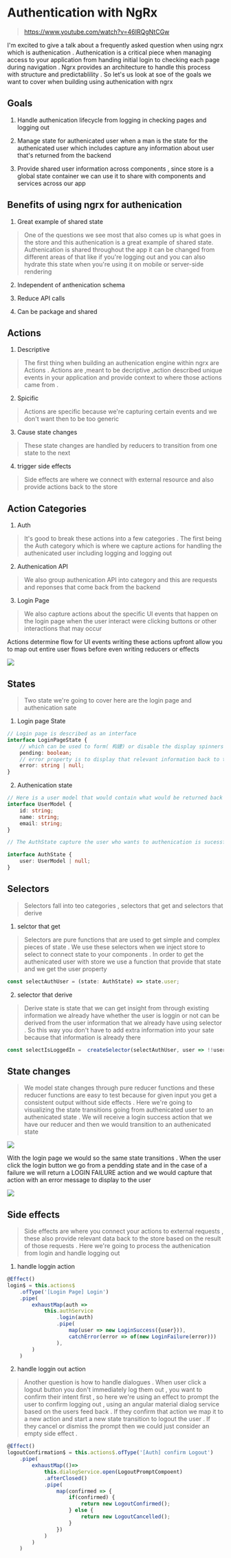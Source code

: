 
# Authentication with NgRx

> https://www.youtube.com/watch?v=46IRQgNtCGw

I'm excited to give a talk about a frequently asked question when using ngrx which is authenication . Authenication is a critical piece when managing access to your application from handing initial login to checking each page during navigation . Ngrx provides an architecture to handle this process with structure and predictablility . So let's us look at soe of the goals we want to cover when building using authenication with ngrx 

## Goals 

1. Handle authenication lifecycle from logging in checking pages and logging out 

2. Manage state for authenicated user when a man is the state for the authenicated user which includes capture any information about user that's returned from the backend 

3. Provide shared user information across components , since store is a global state container we can use it to share with components and services across our app 

## Benefits of using ngrx for authenication 

1. Great example of shared state

> One of the questions we see most that also comes up is what goes in the store and this authenication is a great example of shared state. Authenication is shared throughout the app it can be changed from different areas of that like if you're logging out and you can also hydrate this state when you're using it on mobile or server-side rendering 

2. Independent of anthenication schema 

3. Reduce API calls 

4. Can be package and shared 

## Actions 

1. Descriptive

> The first thing when building an authenication engine within ngrx are Actions . Actions are ,meant to be decriptive ,action described unique events in your application and provide context to where those actions came from .  

2. Spicific 

> Actions are specific because we're capturing certain events and we don't want then to be too generic 

3. Cause state changes 

> These state changes are handled by reducers to transition from one state to the next 

4. trigger side effects 

> Side effects are where we connect with external resource and also provide actions back to the store 


## Action Categories

1. Auth

> It's good to break these actions into a few categories . The first being the Auth category which is where we capture actions for handling the authenicated user including logging and logging out 

2. Authenication API

> We also group authenication API into category and this are requests and reponses that come back from the backend 

3. Login Page 

> We also capture actions about the specific UI events that happen on the login page when the user interact were clicking buttons or other interactions that may occur 

Actions determine flow for UI events writing these actions upfront allow you to map out entire user flows before even writing reducers or effects  


![](../images/ngrx-actions.png)

## States

> Two state we're going to cover here are the login page and authenication sate 

1. Login page State

```ts
// Login page is described as an interface  
interface LoginPageState {
    // which can be used to form( 构建) or disable the display spinners while the request is being processed  
    pending: boolean; 
    // error property is to display that relevant information back to the user in case of a failure 
    error: string | null;
}

```

2. Authenication state

```ts
// Here is a user model that would contain what would be returned back from the API upon successful authenication 
interface UserModel {
    id: string;
    name: string;
    email: string;
}

// The AuthState capture the user who wants to authenication is sucessful and would hold any addtional information about the current user . You notice in the AuthState that there isn't an explicit about being logged in and the we'll talk about that further . So now we have models and authenicaiton information into the store and how do we get that out of the store --- selctors  

interface AuthState {
    user: UserModel | null;
}

```

## Selectors

> Selectors fall into teo categories , selectors that get and selectors that derive

1. selctor that get 

> Selectors are pure functions that are used to get simple and complex pieces of state . We use these selectors when we inject store to select to connect state to your components . In order to get the authenicated user with store we use a function that provide that state and we get the user property 

```ts
const selectAuthUser = (state: AuthState) => state.user;

```

2. selector that derive

> Derive state is state that we can get insight from through existing information we already have whether the user is loggin or not can be derived from the user information that we already have using selector . So this way you don't have to add extra information into your sate because that information is already there 

```ts 
const selectIsLoggedIn =  createSelector(selectAuthUser, user => !!user);

``` 

## State changes 

> We model state changes through pure reducer functions and these reducer functions are easy to test because for given input you get a consistent output without side effects . Here we're going to visualizing the state transitions going from authenicated user to an authenicated state . We will receive a login success action that we have our reducer and then we would transition to an authenicated state


![](../images/state-change.png)


With the login page we would so the same state transitions . When the user click the login button we go from a pendding state and in the case of a failure we will return a LOGIN FAILURE action and we would capture that action with an error message to display to the user

![](../images/login-state.png)

## Side effects

> Side effects are where you connect your actions to external requests , these also provide relevant data back to the store based on the result of those requests  . Here we're going to process the authenication from login and handle logging out

1. handle loggin action

```ts
@Effect()
login$ = this.actions$
    .ofType('[Login Page] Login')
    .pipe(
        exhaustMap(auth => 
            this.authService
                .login(auth)
                .pipe(
                    map(user => new LoginSuccess({user})),
                    catchError(error => of(new LoginFailure(error)))
                ),
        )
    )


```

2. handle loggin out action

> Another question is how to handle dialogues . When user click a logout button you don't immediately log them out , you want to confirm their intent first , so here we're using an effect to prompt the user to confirm logging out , using an angular material dialog service based on the users feed back . If they confirm that action we map it to a new action and start a new state transition to logout the user . If they cancel or dismiss the prompt then we could just consider an empty side effect . 

```ts
@Effect()
logoutConfirmation$ = this.actions$.ofType('[Auth] confirm Logout')
    .pipe(
        exhaustMap(()=>
            this.dialogService.open(LogoutPromptCompoent)
            .afterClosed()
            .pipe(
                map(confirmed => {
                    if(confirmed) {
                        return new LogoutConfirmed();
                    } else {
                        return new LogoutCancelled();
                    }
                })
            )
        )
    )

```





